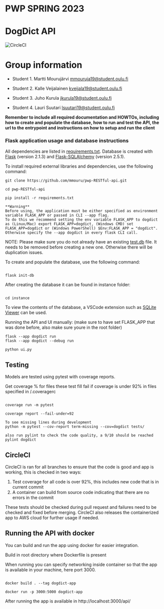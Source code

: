 
# PWP SPRING 2023

# DogDict API

![CircleCI](https://dl.circleci.com/status-badge/img/gh/mmouru/pwp-RESTful-api/tree/master.svg?style=shield)

# Group information

* Student 1. Martti Mourujärvi mmouruja19@student.oulu.fi

* Student 2. Kalle Veijalainen kveijala19@student.oulu.fi

* Student 3. Juho Kurula jkurula19@student.oulu.fi

* Student 4. Lauri Suutari lsuutari19@student.oulu.fi

  

__Remember to include all required documentation and HOWTOs, including how to create and populate the database, how to run and test the API, the url to the entrypoint and instructions on how to setup and run the client__

  

### Flask application usage and database instructions

All dependencies are listed in [requirements.txt](https://github.com/mmouru/pwp-RESTful-api/blob/master/requirements.txt). Database is created with [Flask](https://pypi.org/project/Flask/2.1.3/) (version 2.1.3) and [Flask-SQLAlchemy](https://pypi.org/project/Flask-SQLAlchemy/2.5.1/) (version 2.5.1).

  

To install required external libraries and dependencies, use the following command:

  

```
git clone https://github.com/mmouru/pwp-RESTful-api.git

cd pwp-RESTful-api

pip install -r requirements.txt

```

```
**Warning**
Before using, the application must be either specified as environment variable FLASK_APP or passed in CLI --app flag.
To do this we recommend setting the env variable FLASK_APP to dogdict as (Linux/Mac) export FLASK_APP=dogdict, (Windows CMD) set FLASK_APP=dogdict or (Windows PowerShell) $Env:FLASK_APP = "dogdict". Otherwise specify the --app dogdict in every flask CLI call.
```

  

NOTE: Please make sure you do not already have an existing [test.db](https://github.com/mmouru/pwp-RESTful-api/blob/master/db/instance/test.db) file. It needs to be removed before creating a new one. Otherwise there will be duplication issues.

  

To create and populate the database, use the following command:

```

flask init-db

```

  

After creating the database it can be found in instance folder:

```

cd instance

```

To view the contents of the database, a VSCode extension such as [SQLite Viewer](https://marketplace.visualstudio.com/items?itemName=qwtel.sqlite-viewer) can be used.

Running the API and UI manually:
(make sure to have set FLASK_APP that was done before, also make sure youre in the root folder)
```
flask --app dogdict run
flask --app dogdict --debug run

python ui.py
```

  

## Testing

  

Models are tested using pytest with coverage reports. 

  

Get coverage % for files these test fill fail if coverage is under 92% in files specified in /.coveragerc

```

coverage run -m pytest

coverage report --fail-under=92

To see missing lines during development
python -m pytest --cov-report term-missing --cov=dogdict tests/

also run pylint to check the code quality, a 9/10 should be reached
pylint dogdict
```

## CircleCI

CircleCI is ran for all branches to ensure that the code is good and app is working, this is checked in two ways:

1. Test coverage for all code is over 92%, this includes new code that is in current commit
2. A container can build from source code indicating that there are no errors in the commit

These tests should be checked during pull request and failures need to be checked and fixed before merging.
CircleCI also releases the containerized app to AWS cloud for further usage if needed.

  

## Running the API with docker

You can build and run the app using docker for easier integration.

Build in root directory where Dockerfile is present

When running you can specify networking inside container so that the app is available in your machine, here port 3000.

```

docker build . --tag dogdict-app

docker run -p 3000:5000 dogdict-app

```
After running the app is available in http://localhost:3000/api/

